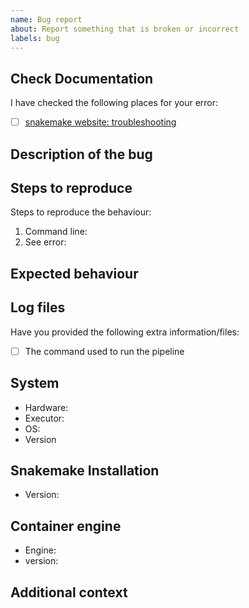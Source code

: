 ```yaml
---
name: Bug report
about: Report something that is broken or incorrect
labels: bug
---
```


<!--
# hydra_genetics/alignment bug report

Hi there!

Thanks for telling us about a problem with the pipeline.
Please delete this text and anything that's not relevant from the template below:
-->

## Check Documentation

I have checked the following places for your error:

- [ ] [snakemake website: troubleshooting](hhttps://snakemake.readthedocs.io/)


## Description of the bug

<!-- A clear and concise description of what the bug is. -->

## Steps to reproduce

Steps to reproduce the behaviour:

1. Command line: <!-- [e.g. `snakemake ...`] -->
2. See error: <!-- [Please provide your error message] -->

## Expected behaviour

<!-- A clear and concise description of what you expected to happen. -->

## Log files

Have you provided the following extra information/files:

- [ ] The command used to run the pipeline

## System

- Hardware: <!-- [e.g. HPC, Desktop, Cloud...] -->
- Executor: <!-- [e.g. slurm, local, awsbatch...] -->
- OS: <!-- [e.g. CentOS Linux, macOS, Linux Mint...] -->
- Version <!-- [e.g. 7, 10.13.6, 18.3...] -->

## Snakemake Installation

- Version: <!-- [e.g. 6.8.0] -->

## Container engine

- Engine: <!-- [e.g. Conda, Docker, Singularity] -->
- version: <!-- [e.g. 1.0.0] -->

## Additional context

<!-- Add any other context about the problem here. -->
